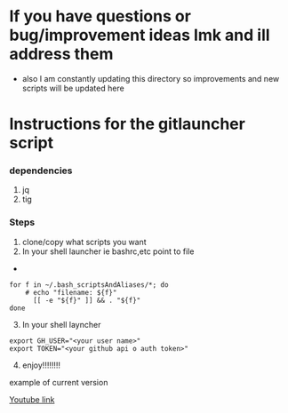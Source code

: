 # If you have questions or bug/improvement ideas lmk and ill address them
- also I am constantly updating this directory so improvements and new scripts will be updated here



# Instructions for the gitlauncher script

### dependencies
1. jq
2. tig

### Steps
1. clone/copy what scripts you want
2. In your shell launcher ie bashrc,etc point to file
- 
```
for f in ~/.bash_scriptsAndAliases/*; do
	# echo "filename: ${f}"
	  [[ -e "${f}" ]] && . "${f}"
done
```
3. In your shell layncher 
```
export GH_USER="<your user name>"
export TOKEN="<your github api o auth token>"
```

4. enjoy!!!!!!!!

example of current version

[Youtube link](https://youtu.be/yjkixPJrmnE)